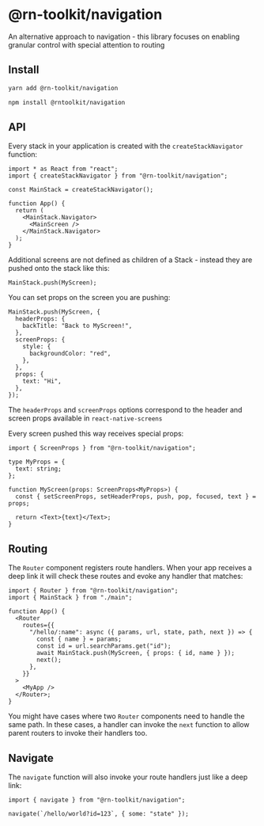 # @rn-toolkit/navigation

An alternative approach to navigation - this library focuses on enabling granular control with special attention to routing

## Install

```bash
yarn add @rn-toolkit/navigation
```

```bash
npm install @rntoolkit/navigation
```

## API

Every stack in your application is created with the `createStackNavigator` function:

```tsx
import * as React from "react";
import { createStackNavigator } from "@rn-toolkit/navigation";

const MainStack = createStackNavigator();

function App() {
  return (
    <MainStack.Navigator>
      <MainScreen />
    </MainStack.Navigator>
  );
}
```

Additional screens are not defined as children of a Stack - instead they are pushed onto the stack like this:

```tsx
MainStack.push(MyScreen);
```

You can set props on the screen you are pushing:

```tsx
MainStack.push(MyScreen, {
  headerProps: {
    backTitle: "Back to MyScreen!",
  },
  screenProps: {
    style: {
      backgroundColor: "red",
    },
  },
  props: {
    text: "Hi",
  },
});
```

The `headerProps` and `screenProps` options correspond to the header and screen props available in `react-native-screens`

Every screen pushed this way receives special props:

```tsx
import { ScreenProps } from "@rn-toolkit/navigation";

type MyProps = {
  text: string;
};

function MyScreen(props: ScreenProps<MyProps>) {
  const { setScreenProps, setHeaderProps, push, pop, focused, text } = props;

  return <Text>{text}</Text>;
}
```

## Routing

The `Router` component registers route handlers. When your app receives a deep link it will check these routes and evoke any handler that matches:

```tsx
import { Router } from "@rn-toolkit/navigation";
import { MainStack } from "./main";

function App() {
  <Router
    routes={{
      "/hello/:name": async ({ params, url, state, path, next }) => {
        const { name } = params;
        const id = url.searchParams.get("id");
        await MainStack.push(MyScreen, { props: { id, name } });
        next();
      },
    }}
  >
    <MyApp />
  </Router>;
}
```

You might have cases where two `Router` components need to handle the same path. In these cases, a handler can invoke the `next` function to allow parent routers to invoke their handlers too.

## Navigate

The `navigate` function will also invoke your route handlers just like a deep link:

```tsx
import { navigate } from "@rn-toolkit/navigation";

navigate(`/hello/world?id=123`, { some: "state" });
```
